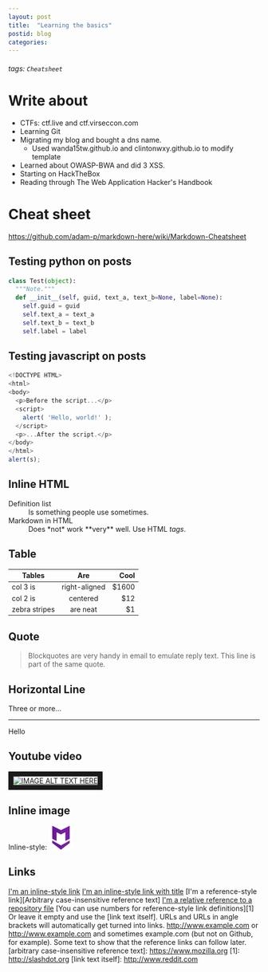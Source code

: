 ```yaml
---
layout: post
title:  "Learning the basics"
postid: blog
categories: 
---
```



###### tags: `Cheatsheet`

# Write about
* CTFs: ctf.live and ctf.virseccon.com
* Learning Git
* Migrating my blog and bought a dns name.
    * Used wanda15tw.github.io and clintonwxy.github.io to modify template
* Learned about OWASP-BWA and did 3 XSS.
* Starting on HackTheBox
* Reading through The Web Application Hacker's Handbook

# Cheat sheet
https://github.com/adam-p/markdown-here/wiki/Markdown-Cheatsheet

## Testing python on posts
```python
class Test(object):
  """Note."""
  def __init__(self, guid, text_a, text_b=None, label=None):
    self.guid = guid
    self.text_a = text_a
    self.text_b = text_b
    self.label = label
```

## Testing javascript on posts
```javascript
<!DOCTYPE HTML>
<html>
<body>
  <p>Before the script...</p>
  <script>
    alert( 'Hello, world!' );
  </script>
  <p>...After the script.</p>
</body>
</html>
alert(s);
```
## Inline HTML
<dl>
  <dt>Definition list</dt>
  <dd>Is something people use sometimes.</dd>

  <dt>Markdown in HTML</dt>
  <dd>Does *not* work **very** well. Use HTML <em>tags</em>.</dd>
</dl>

## Table
| Tables        | Are           | Cool  |
| ------------- |:-------------:| -----:|
| col 3 is      | right-aligned | $1600 |
| col 2 is      | centered      |   $12 |
| zebra stripes | are neat      |    $1 |

## Quote
> Blockquotes are very handy in email to emulate reply text.
> This line is part of the same quote.
## Horizontal Line

Three or more...

---

Hello

## Youtube video

<a href="http://www.youtube.com/watch?feature=player_embedded&v=YOUTUBE_VIDEO_ID_HERE
" target="_blank"><img src="http://img.youtube.com/vi/YOUTUBE_VIDEO_ID_HERE/0.jpg" 
alt="IMAGE ALT TEXT HERE" width="240" height="180" border="10" /></a>
## Inline image
Inline-style: 
![alt text](https://github.com/adam-p/markdown-here/raw/master/src/common/images/icon48.png "Logo Title Text 1")
## Links
[I'm an inline-style link](https://www.google.com)
[I'm an inline-style link with title](https://www.google.com "Google's Homepage")
[I'm a reference-style link][Arbitrary case-insensitive reference text]
[I'm a relative reference to a repository file](../blob/master/LICENSE)
[You can use numbers for reference-style link definitions][1]
Or leave it empty and use the [link text itself].
URLs and URLs in angle brackets will automatically get turned into links. 
http://www.example.com or <http://www.example.com> and sometimes 
example.com (but not on Github, for example).
Some text to show that the reference links can follow later.
[arbitrary case-insensitive reference text]: https://www.mozilla.org
[1]: http://slashdot.org
[link text itself]: http://www.reddit.com